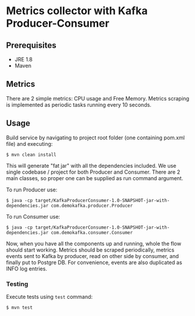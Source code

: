 # Metrics collector with Kafka Producer-Consumer

## Prerequisites

- JRE 1.8
- Maven

## Metrics

There are 2 simple metrics: CPU usage and Free Memory. Metrics scraping is implemented as periodic tasks running every 10 seconds.

## Usage

Build service by navigating to project root folder (one containing pom.xml file) and executing:

```
$ mvn clean install
```
This will generate "fat jar" with all the dependencies included. We use single codebase / project for both Producer and Consumer.
There are 2 main classes, so proper one can be supplied as run command argument.


To run Producer use:

```
$ java -cp target/KafkaProducerConsumer-1.0-SNAPSHOT-jar-with-dependencies.jar com.demokafka.producer.Producer
```

To run Consumer use:

```
$ java -cp target/KafkaProducerConsumer-1.0-SNAPSHOT-jar-with-dependencies.jar com.demokafka.consumer.Consumer
```

Now, when you have all the components up and running, whole the flow should start working. Metrics should be scraped periodically, metrics events sent to Kafka by producer, read on other side by consumer, and finally put to Postgre DB.
For convenience, events are also duplicated as INFO log entries.


### Testing

Execute tests using `test` command:

```
$ mvn test
```
